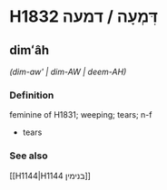 # H1832 דִּמְעָה / דמעה

## dimʻâh

_(dim-aw' | dim-AW | deem-AH)_

### Definition

feminine of H1831; weeping; tears; n-f

- tears

### See also

[[H1144|H1144 בנימין]]
